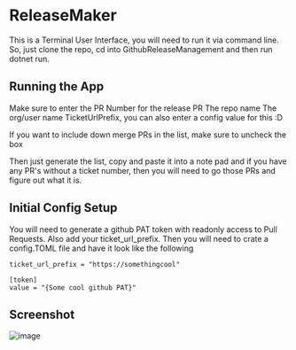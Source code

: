 # ReleaseMaker

This is a Terminal User Interface, you will need to run it via command line. So, just clone the repo, cd into GithubReleaseManagement and then run dotnet run.

## Running the App

Make sure to enter the PR Number for the release PR
The repo name
The org/user name
TicketUrlPrefix, you can also enter a config value for this :D

If you want to include down merge PRs in the list, make sure to uncheck the box

Then just generate the list, copy and paste it into a note pad and if you have any PR's without a ticket number, then you will need to go those PRs and figure out what it is.



## Initial Config Setup

You will need to generate a github PAT token with readonly access to Pull Requests. Also add your ticket_url_prefix. 
Then you will need to crate a config.TOML file and have it look like the following

```
ticket_url_prefix = "https://somethingcool"

[token]
value = "{Some cool github PAT}"
```


## Screenshot

![image](https://github.com/user-attachments/assets/7ffcdfda-458c-4c3e-8ec4-229ce96056c6)
